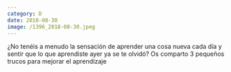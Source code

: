 ```yaml
--- 
category: D 
date: 2018-08-30 
image: /1396_2018-08-30.jpeg 
--- 
```


¿No tenéis a menudo la sensación de aprender una cosa nueva cada día y sentir que lo que aprendiste ayer ya se te olvidó? Os comparto 3 pequeños trucos para mejorar el aprendizaje
